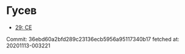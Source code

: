 # Гусев
- [29: CE](29.md)

Commit: 36ebd60a2bfd289c23136ecb5956a95117340b17
 fetched at: 20201113-003221

